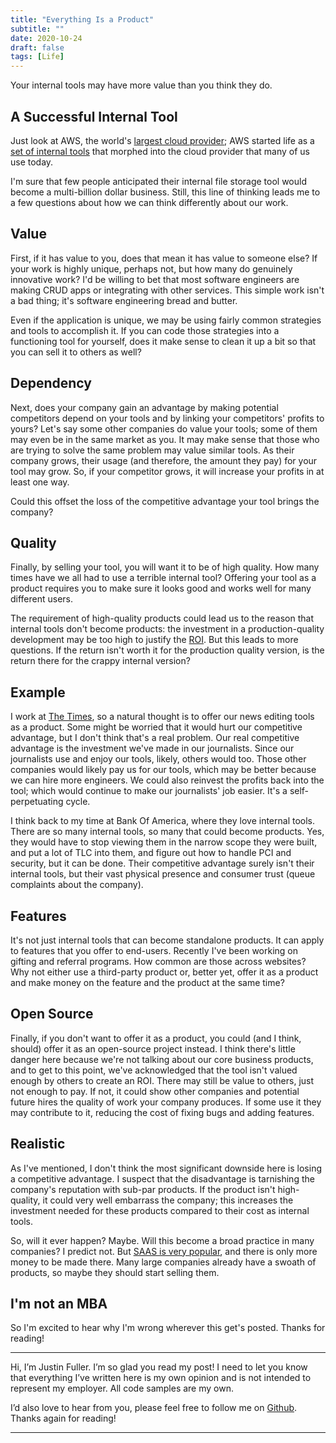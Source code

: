 ```yaml
---
title: "Everything Is a Product"
subtitle: ""
date: 2020-10-24
draft: false
tags: [Life]
---
```


Your internal tools may have more value than you think they do.

<!--more-->

## A Successful Internal Tool

Just look at AWS, the world's [largest cloud provider](https://www.parkmycloud.com/blog/aws-vs-azure-vs-google-cloud-market-share/#:~:text=As%20of%20July%202020%2C%20Canalys,and%20other%20clouds%20with%2037%25); AWS started life as a [set of internal tools](https://techcrunch.com/2016/07/02/andy-jassys-brief-history-of-the-genesis-of-aws/) that morphed into the cloud provider that many of us use today.

I'm sure that few people anticipated their internal file storage tool would become a multi-billion dollar business. Still, this line of thinking leads me to a few questions about how we can think differently about our work.

## Value

First, if it has value to you, does that mean it has value to someone else? If your work is highly unique, perhaps not, but how many do genuinely innovative work? I'd be willing to bet that most software engineers are making CRUD apps or integrating with other services. This simple work isn't a bad thing; it's software engineering bread and butter.

Even if the application is unique, we may be using fairly common strategies and tools to accomplish it. If you can code those strategies into a functioning tool for yourself, does it make sense to clean it up a bit so that you can sell it to others as well?

## Dependency

Next, does your company gain an advantage by making potential competitors depend on your tools and by linking your competitors' profits to yours? Let's say some other companies do value your tools; some of them may even be in the same market as you. It may make sense that those who are trying to solve the same problem may value similar tools. As their company grows, their usage (and therefore, the amount they pay) for your tool may grow. So, if your competitor grows, it will increase your profits in at least one way.

Could this offset the loss of the competitive advantage your tool brings the company?

## Quality

Finally, by selling your tool, you will want it to be of high quality. How many times have we all had to use a terrible internal tool? Offering your tool as a product requires you to make sure it looks good and works well for many different users.

The requirement of high-quality products could lead us to the reason that internal tools don't become products: the investment in a production-quality development may be too high to justify the [ROI](https://www.investopedia.com/terms/r/returnoninvestment.asp). But this leads to more questions. If the return isn't worth it for the production quality version, is the return there for the crappy internal version?

## Example

I work at [The Times](https://open.nytimes.com/), so a natural thought is to offer our news editing tools as a product. Some might be worried that it would hurt our competitive advantage, but I don't think that's a real problem. Our real competitive advantage is the investment we've made in our journalists. Since our journalists use and enjoy our tools, likely, others would too. Those other companies would likely pay us for our tools, which may be better because we can hire more engineers. We could also reinvest the profits back into the tool; which would continue to make our journalists' job easier. It's a self-perpetuating cycle.

I think back to my time at Bank Of America, where they love internal tools. There are so many internal tools, so many that could become products. Yes, they would have to stop viewing them in the narrow scope they were built, and put a lot of TLC into them, and figure out how to handle PCI and security, but it can be done. Their competitive advantage surely isn't their internal tools, but their vast physical presence and consumer trust (queue complaints about the company).

## Features

It's not just internal tools that can become standalone products. It can apply to features that you offer to end-users. Recently I've been working on gifting and referral programs. How common are those across websites? Why not either use a third-party product or, better yet, offer it as a product and make money on the feature and the product at the same time?

## Open Source

Finally, if you don't want to offer it as a product, you could (and I think, should) offer it as an open-source project instead. I think there's little danger here because we're not talking about our core business products, and to get to this point, we've acknowledged that the tool isn't valued enough by others to create an ROI. There may still be value to others, just not enough to pay. If not, it could show other companies and potential future hires the quality of work your company produces. If some use it they may contribute to it, reducing the cost of fixing bugs and adding features.

## Realistic

As I've mentioned, I don't think the most significant downside here is losing a competitive advantage. I suspect that the disadvantage is tarnishing the company's reputation with sub-par products. If the product isn't high-quality, it could very well embarrass the company; this increases the investment needed for these products compared to their cost as internal tools.

So, will it ever happen? Maybe. Will this become a broad practice in many companies? I predict not. But [SAAS is very popular](https://www.statista.com/statistics/510333/worldwide-public-cloud-software-as-a-service/#:~:text=The%20global%20public%20cloud%20software,main%20categories%20of%20cloud%20computing), and there is only more money to be made there. Many large companies already have a swoath of products, so maybe they should start selling them.

## I'm not an MBA

So I'm excited to hear why I'm wrong wherever this get's posted. Thanks for reading!

---

Hi, I’m Justin Fuller. I’m so glad you read my post! I need to let you know that everything I’ve written here is my own opinion and is not intended to represent my employer. All code samples are my own.

I’d also love to hear from you, please feel free to follow me on [Github](https://github.com/justindfuller). Thanks again for reading!

---
